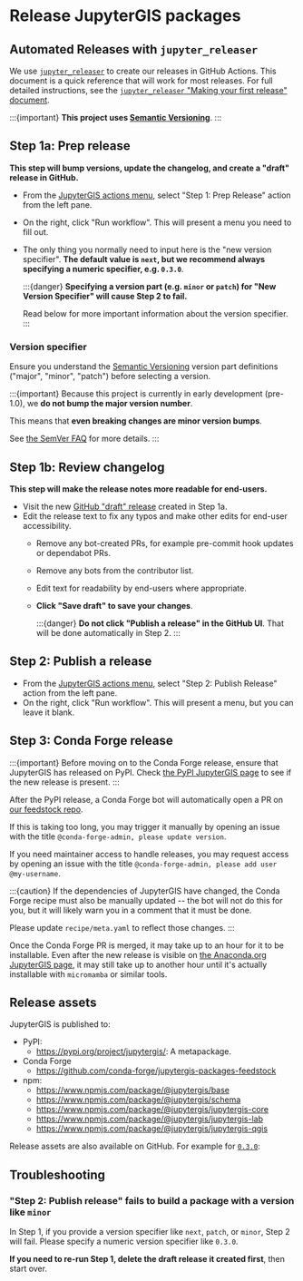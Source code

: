 # Release JupyterGIS packages

## Automated Releases with `jupyter_releaser`

We use [`jupyter_releaser`](https://jupyter-releaser.readthedocs.io/en/latest/) to
create our releases in GitHub Actions.
This document is a quick reference that will work for most releases.
For full detailed instructions, see the
[`jupyter_releaser` "Making your first release" document](https://jupyter-releaser.readthedocs.io/en/latest/get_started/making_release_from_repo.html).

:::{important}
**This project uses [Semantic Versioning](https://semver.org)**.
:::

## Step 1a: Prep release

**This step will bump versions, update the changelog, and create a "draft" release in
GitHub.**

* From the [JupyterGIS actions menu](https://github.com/geojupyter/jupytergis/actions),
  select "Step 1: Prep Release" action from the left pane.
* On the right, click "Run workflow". This will present a menu you need to fill out.
* The only thing you normally need to input here is the "new version specifier".
  **The default value is `next`, but we recommend always specifying a numeric specifier, e.g. `0.3.0`**.

  :::{danger}
  **Specifying a version part (e.g. `minor` or `patch`) for "New Version Specifier" will
  cause Step 2 to fail.**

  Read below for more important information about the version specifier.
  :::

### Version specifier

Ensure you understand the [Semantic Versioning](https://semver.org) version part
definitions ("major", "minor", "patch") before selecting a version.

:::{important}
Because this project is currently in early development (pre-1.0), we **do not bump the
major version number**.

This means that **even breaking changes are minor version bumps**.

See [the SemVer FAQ](https://semver.org/#how-should-i-deal-with-revisions-in-the-0yz-initial-development-phase) for more details.
:::

## Step 1b: Review changelog

**This step will make the release notes more readable for end-users.**

* Visit the new [GitHub "draft" release](https://github.com/geojupyter/jupytergis/releases) created in Step 1a.
* Edit the release text to fix any typos and make other edits for end-user
  accessibility.
  * Remove any bot-created PRs, for example pre-commit hook updates or dependabot PRs.
  * Remove any bots from the contributor list.
  * Edit text for readability by end-users where appropriate.
  * **Click "Save draft" to save your changes**.

    :::{danger}
    **Do not click "Publish a release" in the GitHub UI**.
    That will be done automatically in Step 2.
    :::

## Step 2: Publish a release

* From the [JupyterGIS actions menu](https://github.com/geojupyter/jupytergis/actions),
  select "Step 2: Publish Release" action from the left pane.
* On the right, click "Run workflow". This will present a menu, but you can leave it
  blank.


## Step 3: Conda Forge release

:::{important}
Before moving on to the Conda Forge release, ensure that JupyterGIS has released on PyPI.
Check [the PyPI JupyterGIS page](https://pypi.org/project/jupytergis/) to see if the new
release is present.
:::

After the PyPI release, a Conda Forge bot will automatically open a PR on
[our feedstock repo](https://github.com/conda-forge/jupytergis-packages-feedstock).

If this is taking too long, you may trigger it manually by opening an issue with the
title `@conda-forge-admin, please update version`.

If you need maintainer access to handle releases, you may request access by opening an
issue with the title `@conda-forge-admin, please add user @my-username`.

:::{caution}
If the dependencies of JupyterGIS have changed, the Conda Forge recipe must also be
manually updated -- the bot will not do this for you, but it will likely warn you in a
comment that it must be done.

Please update `recipe/meta.yaml` to reflect those changes.
:::

Once the Conda Forge PR is merged, it may take up to an hour for it to be installable.
Even after the new release is visible on
[the Anaconda.org JupyterGIS page](https://anaconda.org/conda-forge/jupytergis/files),
it may still take up to another hour until it's actually installable with `micromamba`
or similar tools.

## Release assets

JupyterGIS is published to:

- PyPI:
  - <https://pypi.org/project/jupytergis/>: A metapackage.
- Conda Forge
  - <https://github.com/conda-forge/jupytergis-packages-feedstock>
- npm:
  - <https://www.npmjs.com/package/@jupytergis/base>
  - <https://www.npmjs.com/package/@jupytergis/schema>
  - <https://www.npmjs.com/package/@jupytergis/jupytergis-core>
  - <https://www.npmjs.com/package/@jupytergis/jupytergis-lab>
  - <https://www.npmjs.com/package/@jupytergis/jupytergis-qgis>

Release assets are also available on GitHub. For example for
[`0.3.0`](https://github.com/geojupyter/jupytergis/releases/tag/v0.3.0):

## Troubleshooting

### "Step 2: Publish release" fails to build a package with a version like `minor`

In Step 1, if you provide a version specifier like `next`, `patch`, or `minor`, Step 2
will fail.
Please specify a numeric version specifier like `0.3.0`.

**If you need to re-run Step 1, delete the draft release it created first**, then start
over.
